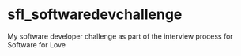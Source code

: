 # sfl_softwaredevchallenge
My software developer challenge as part of the interview process for Software for Love
